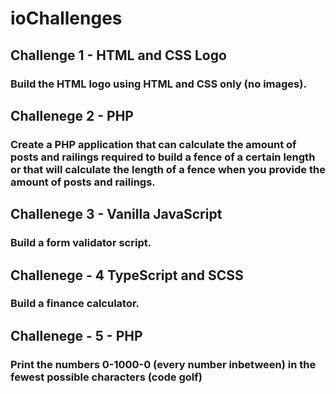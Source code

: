 # ioChallenges

## Challenge 1 - HTML and CSS Logo
### Build the HTML logo using HTML and CSS only (no images).

## Challenege 2 - PHP
### Create a PHP application that can calculate the amount of posts and railings required to build a fence of a certain length or that will calculate the length of a fence when you provide the amount of posts and railings.

## Challenege 3 - Vanilla JavaScript
### Build a form validator script.

## Challenege - 4 TypeScript and SCSS
### Build a finance calculator.

## Challenege - 5 - PHP
### Print the numbers 0-1000-0 (every number inbetween) in the fewest possible characters (code golf)
